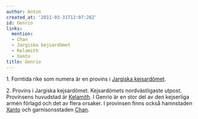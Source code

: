 ```yaml
---
author: Anton
created_at: '2011-03-31T12:07:26Z'
id: Genrio
links:
  mention:
  - Chan
  - Jargiska kejsardömet
  - Kelamith
  - Xanto
title: Genrio
---
```


1\. Forntida rike som numera är en provins i [Jargiska kejsardömet].

2\. Provins i Jargiska kejsardömet. Kejsardömets nordvästligaste utpost. Provinsens huvudstad är
[Kelamith]. I Genrio är en stor del av den kejserliga armén förlagd och det av flera orsaker. I
provinsen finns också hamnstaden [Xanto] och garnisonsstaden [Chan].

  [Jargiska kejsardömet]: Jargiska_kejsardömet
  [Kelamith]: Kelamith
  [Xanto]: Xanto
  [Chan]: Chan
